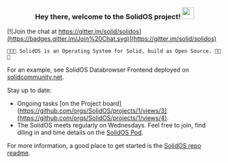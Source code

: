 <h3 align="center">
  Hey there, welcome to the SolidOS project! <img src="https://media.giphy.com/media/hvRJCLFzcasrR4ia7z/giphy.gif" width="28">
</h3>

[![Join the chat at https://gitter.im/solid/solidos](https://badges.gitter.im/Join%20Chat.svg)](https://gitter.im/solid/solidos)


```
🌟🌟🌟 SolidOS is an Operating System for Solid, build as Open Source. 🌟🌟🌟
```
For an example, see SolidOS Databrowser Frontend deployed on [solidcommunity.net](https://test-pod.solidcommunity.net:8443/).

Stay up to date:

* Ongoing tasks [on the Project board](https://github.com/orgs/SolidOS/projects/1/views/3](https://github.com/orgs/SolidOS/projects/1/views/4).
* The SolidOS meets regularly on Wednesdays. Feel free to join, find diling in and time details on the [SolidOS Pod](https://solidos.solidcommunity.net/Team/2021/schedule/solidos-schedule.html). 

For more information, a good place to get started is the [SolidOS repo readme](https://github.com/SolidOS/solidos).
